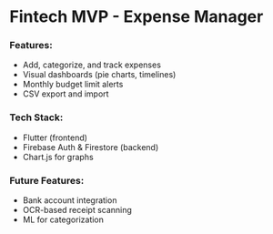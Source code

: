 # Fintech MVP - Expense Manager

### Features:
- Add, categorize, and track expenses
- Visual dashboards (pie charts, timelines)
- Monthly budget limit alerts
- CSV export and import

### Tech Stack:
- Flutter (frontend)
- Firebase Auth & Firestore (backend)
- Chart.js for graphs

### Future Features:
- Bank account integration
- OCR-based receipt scanning
- ML for categorization